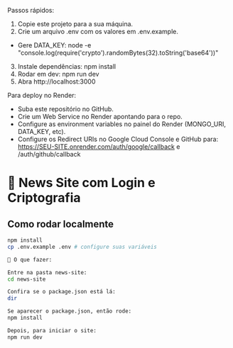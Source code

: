Passos rápidos:
1. Copie este projeto para a sua máquina.
2. Crie um arquivo .env com os valores em .env.example.
- Gere DATA_KEY: node -e "console.log(require('crypto').randomBytes(32).toString('base64'))"
3. Instale dependências: npm install
4. Rodar em dev: npm run dev
5. Abra http://localhost:3000

Para deploy no Render:
- Suba este repositório no GitHub.
- Crie um Web Service no Render apontando para o repo.
- Configure as environment variables no painel do Render (MONGO_URI, DATA_KEY, etc).
- Configure os Redirect URIs no Google Cloud Console e GitHub para: https://SEU-SITE.onrender.com/auth/google/callback e /auth/github/callback

# 📰 News Site com Login e Criptografia


## Como rodar localmente
```bash
npm install
cp .env.example .env # configure suas variáveis

🔧 O que fazer:

Entre na pasta news-site:
cd news-site

Confira se o package.json está lá:
dir

Se aparecer o package.json, então rode:
npm install

Depois, para iniciar o site:
npm run dev